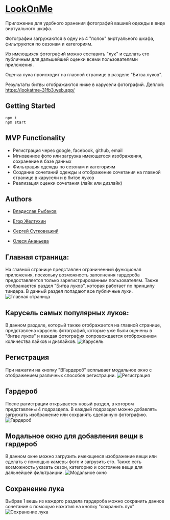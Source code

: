 # [LookOnMe](https://lookatme-31fb3.web.app/)

Приложение для удобного хранения фотографий вашией одежды в виде виртуального шкафа. 

Фотографии загружаются в одну из 4 "полок" виртуального шкафа, фильтруются по сезонам и категориям.

Из имеющихся фотографий можно составить "лук" и сделать его публичным для дальшейшей оценки всеми пользователями приложения.

Оценка лука происходит на главной странице в разделе "Битва луков". 

Результаты битвы отображаются ниже в карусели фотографий.
Деплой: https://lookatme-31fb3.web.app/

## Getting Started
```
npm i
npm start
```

## MVP Functionality
- Регистрация через google, facebook, github, email
- Мгновенное фото или загрузка имеющегося изображения, сохранение в базе данных
- Фильтрация одежды по сезонам и категориям
- Создание сочетаний одежды и отображение сочетания на главной странице в карусели и в битве луков
- Реализация оценки сочетания (лайк или дизлайк) 

## Authors
- [Владислав Рыбаков](https://github.com/VladRyb)

- [Егор Желтухин](https://github.com/EgorZ7901)

- [Сергей Сутковецкий ](https://github.com/SutkoVetskii)

- [Олеся Ананьева](https://github.com/OlesyaAnaneva)

## Главная страница:
На главной странице представлен ограниченный функционал приложения, поскольку возможность заполнения гардероба предоставляется только зарегистрированным пользователям. Также отображается раздел "Битва луков", которая работает по принципу тиндера. В данный раздел попадают все публичные луки.
![Главная страница](https://github.com/VladRyb/LookAtMe/blob/master/public/lookOnMe1.png)

## Карусель самых популярных луков:
В данном разделе, который также отображается на главной странице, представлена карусель фотографий, которые уже были оценены в "битве луков" и каждая фотография сопровождается отоброжением количества лайков и дизлайков.
![Карусель](https://github.com/VladRyb/LookAtMe/blob/master/public/lookOnMe2.png)

## Регистрация
При нажатии на кнопку "ВГардероб" всплывает модальное окно с отображением различных способов регистрации.
![Регистрация](https://github.com/VladRyb/LookAtMe/blob/master/public/lookOnMe3.png)

## Гардероб
После рагистрации открывается новый раздел, в котором представлены 4 подраздела. В каждый подраздел можно добавлять загружать изображение или сохранять сделанную фотографию.
![Гардероб](https://github.com/VladRyb/LookAtMe/blob/master/public/lookOnMe4.1.png)

## Модальное окно для добавления вещи в гардероб
В данном окне можно загрузить имеющееся изображение вещи или сделать с помощью камеры фото и загрузить его. Также есть возможность указать сезон, категорию и состояние вещи для дальнейшей фильтраиции. 
![Модальное окно](https://github.com/VladRyb/LookAtMe/blob/master/public/lookOnMe5.png)

## Сохранение лука
Выбрав 1 вещь из каждого раздела гардероба можно сохранить данное сочетание с помощью нажатия на кнопку "сохранить лук"
![Сохранение лука](https://github.com/VladRyb/LookAtMe/blob/master/public/lookOnMe6.2.png)
